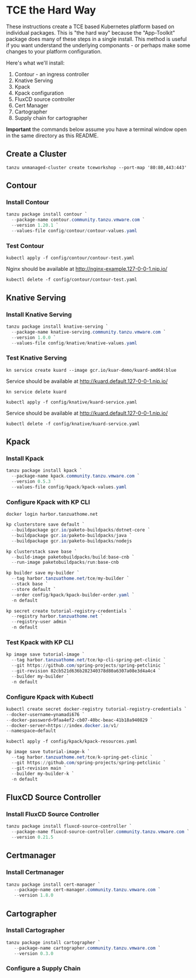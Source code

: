 # TCE the Hard Way

These instructions create a TCE based Kubernetes platform based on individual packages.
This is "the hard way" because the "App-Toolkit" package does many of these steps in a
single install. This method is useful if you want understand the underlying componants -
or perhaps make some changes to your platform configuration.

Here's what we'll install:

1. Contour - an ingress controller
1. Knative Serving
1. Kpack
1. Kpack configuration
1. FluxCD source controller
1. Cert Manager
1. Cartographer
1. Supply chain for cartographer

**Important** the commands below assume you have a terminal window open in the same directory as this README.

## Create a Cluster

```shell
tanzu unmanaged-cluster create tceworkshop --port-map '80:80,443:443'
```

## Contour
### Install Contour

```powershell
tanzu package install contour `
  --package-name contour.community.tanzu.vmware.com `
  --version 1.20.1 `
  --values-file config/contour/contour-values.yaml
```

### Test Contour

```shell
kubectl apply -f config/contour/contour-test.yaml
```

Nginx should be available at http://nginx-example.127-0-0-1.nip.io/

```shell
kubectl delete -f config/contour/contour-test.yaml
```

## Knative Serving
### Install Knative Serving

```powershell
tanzu package install knative-serving `
  --package-name knative-serving.community.tanzu.vmware.com `
  --version 1.0.0 `
  --values-file config/knative/knative-values.yaml
```

### Test Knative Serving

```shell
kn service create kuard --image gcr.io/kuar-demo/kuard-amd64:blue
```

Service should be available at http://kuard.default.127-0-0-1.nip.io/

```shell
kn service delete kuard
```

```shell
kubectl apply -f config/knative/kuard-service.yaml
```

Service should be available at http://kuard.default.127-0-0-1.nip.io/

```shell
kubectl delete -f config/knative/kuard-service.yaml
```

## Kpack
### Install Kpack

```powershell
tanzu package install kpack `
  --package-name kpack.community.tanzu.vmware.com `
  --version 0.5.3 `
  --values-file config/kpack/kpack-values.yaml
```

### Configure Kpack with KP CLI

```shell
docker login harbor.tanzuathome.net
```

```powershell
kp clusterstore save default `
  --buildpackage gcr.io/paketo-buildpacks/dotnet-core `
  --buildpackage gcr.io/paketo-buildpacks/java `
  --buildpackage gcr.io/paketo-buildpacks/nodejs
```

```powershell
kp clusterstack save base `
  --build-image paketobuildpacks/build:base-cnb `
  --run-image paketobuildpacks/run:base-cnb
```

```powershell
kp builder save my-builder `
  --tag harbor.tanzuathome.net/tce/my-builder `
  --stack base `
  --store default `
  --order config/kpack/kpack-builder-order.yaml `
  -n default
```

```powershell
kp secret create tutorial-registry-credentials `
  --registry harbor.tanzuathome.net `
  --registry-user admin `
  -n default
```

### Test Kpack with KP CLI

```powershell
kp image save tutorial-image `
  --tag harbor.tanzuathome.net/tce/kp-cli-spring-pet-clinic `
  --git https://github.com/spring-projects/spring-petclinic `
  --git-revision 82cb521d636b282340378d80a6307a08e3d4a4c4 `
  --builder my-builder `
  -n default
```

### Configure Kpack with Kubectl

```powershell
kubectl create secret docker-registry tutorial-registry-credentials `
--docker-username=ynamadi676 `
--docker-password=9faa4ef2-cb07-40bc-beac-41b18a940829 `
--docker-server=https://index.docker.io/v1/
--namespace=default
```





```shell
kubectl apply -f config/kpack/kpack-resources.yaml
```

```powershell
kp image save tutorial-image-k `
  --tag harbor.tanzuathome.net/tce/k-spring-pet-clinic `
  --git https://github.com/spring-projects/spring-petclinic `
  --git-revision main `
  --builder my-builder-k `
  -n default
```

## FluxCD Source Controller
### Install FluxCD Source Controller

```powershell
tanzu package install fluxcd-source-controller `
  --package-name fluxcd-source-controller.community.tanzu.vmware.com `
  --version 0.21.5
```

## Certmanager
### Install Certmanager

```powershell
tanzu package install cert-manager `
   --package-name cert-manager.community.tanzu.vmware.com `
   --version 1.8.0
```

## Cartographer
### Install Cartographer

```powershell
tanzu package install cartographer `
   --package-name cartographer.community.tanzu.vmware.com `
   --version 0.3.0
```

### Configure a Supply Chain
